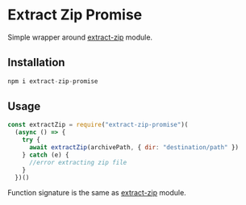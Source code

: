 # Extract Zip Promise

Simple wrapper around [extract-zip](https://www.npmjs.com/package/extract-zip) module.

## Installation

```js
npm i extract-zip-promise
```

## Usage

```js
const extractZip = require("extract-zip-promise")(
  (async () => {
    try {
      await extractZip(archivePath, { dir: "destination/path" })
    } catch (e) {
      //error extracting zip file
    }
  })()
```

Function signature is the same as [extract-zip](https://www.npmjs.com/package/extract-zip) module.
